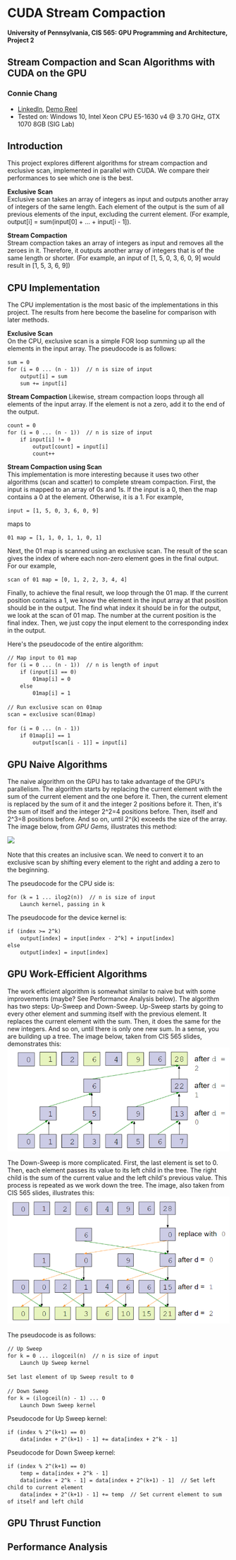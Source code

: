 CUDA Stream Compaction
======================

**University of Pennsylvania, CIS 565: GPU Programming and Architecture, Project 2**

## Stream Compaction and Scan Algorithms with CUDA on the GPU
### Connie Chang
  * [LinkedIn](linkedin.com/in/conniechang44), [Demo Reel](vimeo.com/ConChang/DemoReel)
* Tested on: Windows 10, Intel Xeon CPU E5-1630 v4 @ 3.70 GHz, GTX 1070 8GB (SIG Lab)

## Introduction
This project explores different algorithms for stream compaction and exclusive scan, implemented in parallel with CUDA. We compare their performances to see which one is the best.  

__Exclusive Scan__  
Exclusive scan takes an array of integers as input and outputs another array of integers of the same length. Each element of the output is the sum of all previous elements of the input, excluding the current element. (For example, output[i] = sum(input[0] + ... +  input[i - 1]).  

__Stream Compaction__  
Stream compaction takes an array of integers as input and removes all the zeroes in it. Therefore, it outputs another array of integers that is of the same length or shorter. (For example, an input of [1, 5, 0, 3, 6, 0, 9] would result in [1, 5, 3, 6, 9])

## CPU Implementation
The CPU implementation is the most basic of the implementations in this project. The results from here become the baseline for comparison with later methods. 

__Exclusive Scan__  
On the CPU, exclusive scan is a simple FOR loop summing up all the elements in the input array. The pseudocode is as follows:
```
sum = 0
for (i = 0 ... (n - 1))  // n is size of input
    output[i] = sum
    sum += input[i]
```
 
 __Stream Compaction__
Likewise, stream compaction loops through all elements of the input array. If the element is not a zero, add it to the end of the output.  
```
count = 0
for (i = 0 ... (n - 1))  // n is size of input
    if input[i] != 0
        output[count] = input[i]
        count++
```

__Stream Compaction using Scan__  
This implementation is more interesting because it uses two other algorithms (scan and scatter) to complete stream compaction. First, the input is mapped to an array of 0s and 1s. If the input is a 0, then the map contains a 0 at the element. Otherwise, it is a 1. For example,  
```
input = [1, 5, 0, 3, 6, 0, 9]  
```
maps to
```
01 map = [1, 1, 0, 1, 1, 0, 1] 
```
Next, the 01 map is scanned using an exclusive scan. The result of the scan gives the index of where each non-zero element goes in the final output. For our example,  
```
scan of 01 map = [0, 1, 2, 2, 3, 4, 4] 
```
Finally, to achieve the final result, we loop through the 01 map. If the current position contains a 1, we know the element in the input array at that position should be in the output. The find what index it should be in for the output, we look at the scan of 01 map. The number at the current position is the final index. Then, we just copy the input element to the corresponding index in the output.  

Here's the pseudocode of the entire algorithm:  
```
// Map input to 01 map
for (i = 0 ... (n - 1))  // n is length of input
    if (input[i] == 0)
        01map[i] = 0
    else
        01map[i] = 1
        
// Run exclusive scan on 01map
scan = exclusive scan(01map)

for (i = 0 ... (n - 1))
    if 01map[i] == 1
        output[scan[i - 1]] = input[i]
```

## GPU Naive Algorithms
The naive algorithm on the GPU has to take advantage of the GPU's parallelism. The algorithm starts by replacing the current element with the sum of the current element and the one before it. Then, the current element is replaced by the sum of it and the integer 2 positions before it. Then, it's the sum of itself and the integer 2^2=4 positions before. Then, itself and 2^3=8 positions before. And so on, until 2^(k) exceeds the size of the array. The image below, from *GPU Gems,* illustrates this method:  

![](img/figure-39-2.jpg)  

Note that this creates an inclusive scan. We need to convert it to an exclusive scan by shifting every element to the right and adding a zero to the beginning.  

The pseudocode for the CPU side is:  
```
for (k = 1 ... ilog2(n))  // n is size of input
    Launch kernel, passing in k
```

The pseudocode for the device kernel is:  
```
if (index >= 2^k)
    output[index] = input[index - 2^k] + input[index]
else
    output[index] = input[index]
```

## GPU Work-Efficient Algorithms
The work efficient algorithm is somewhat similar to naive but with some improvements (maybe? See Performance Analysis below). The algorithm has two steps: Up-Sweep and Down-Sweep. Up-Sweep starts by going to every other element and summing itself with the previous element. It replaces the current element with the sum. Then, it does the same for the new integers. And so on, until there is only one new sum. In a sense, you are building up a tree. The image below, taken from CIS 565 slides, demonstrates this:  
![](img/work_efficient_up_sweep.PNG)  

The Down-Sweep is more complicated. First, the last element is set to 0. Then, each element passes its value to its left child in the tree. The right child is the sum of the current value and the left child's previous value. This process is repeated as we work down the tree. The image, also taken from CIS 565 slides, illustrates this:  
![](img/work_efficient_down_sweep.PNG)  

The pseudocode is as follows:  
```
// Up Sweep
for k = 0 ... ilogceil(n)  // n is size of input
    Launch Up Sweep kernel
    
Set last element of Up Sweep result to 0

// Down Sweep
for k = (ilogceil(n) - 1) ... 0
    Launch Down Sweep kernel
```

Pseudocode for Up Sweep kernel:  
```
if (index % 2^(k+1) == 0)
    data[index + 2^(k+1) - 1] += data[index + 2^k - 1]
```

Pseudocode for Down Sweep kernel:
```
if (index % 2^(k+1) == 0)
    temp = data[index + 2^k - 1]
    data[index + 2^k - 1] = data[index + 2^(k+1) - 1]  // Set left child to current element
    data[index + 2^(k+1) - 1] += temp  // Set current element to sum of itself and left child
```

## GPU Thrust Function 

## Performance Analysis

